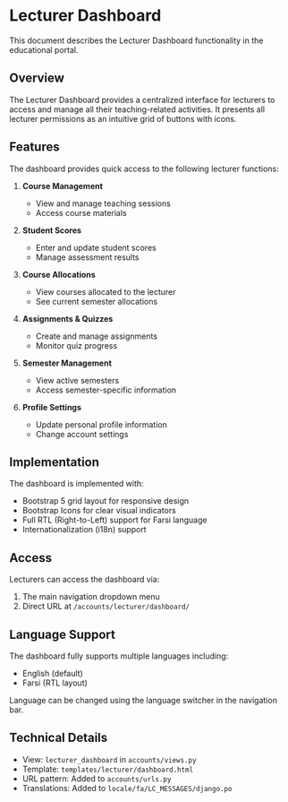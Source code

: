 # Lecturer Dashboard

This document describes the Lecturer Dashboard functionality in the educational portal.

## Overview

The Lecturer Dashboard provides a centralized interface for lecturers to access and manage all their teaching-related activities. It presents all lecturer permissions as an intuitive grid of buttons with icons.

## Features

The dashboard provides quick access to the following lecturer functions:

1. **Course Management**
   - View and manage teaching sessions
   - Access course materials

2. **Student Scores**
   - Enter and update student scores
   - Manage assessment results

3. **Course Allocations**
   - View courses allocated to the lecturer
   - See current semester allocations

4. **Assignments & Quizzes**
   - Create and manage assignments
   - Monitor quiz progress

5. **Semester Management**
   - View active semesters
   - Access semester-specific information

6. **Profile Settings**
   - Update personal profile information
   - Change account settings

## Implementation

The dashboard is implemented with:
- Bootstrap 5 grid layout for responsive design
- Bootstrap Icons for clear visual indicators
- Full RTL (Right-to-Left) support for Farsi language
- Internationalization (i18n) support

## Access

Lecturers can access the dashboard via:
1. The main navigation dropdown menu
2. Direct URL at `/accounts/lecturer/dashboard/`

## Language Support

The dashboard fully supports multiple languages including:
- English (default)
- Farsi (RTL layout)

Language can be changed using the language switcher in the navigation bar.

## Technical Details

- View: `lecturer_dashboard` in `accounts/views.py`
- Template: `templates/lecturer/dashboard.html`
- URL pattern: Added to `accounts/urls.py`
- Translations: Added to `locale/fa/LC_MESSAGES/django.po` 